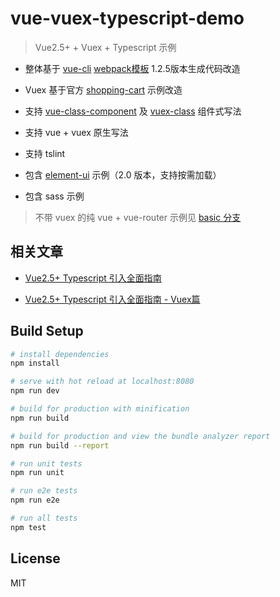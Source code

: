 # vue-vuex-typescript-demo

> Vue2.5+ + Vuex + Typescript 示例

- 整体基于 [vue-cli](https://github.com/vuejs/vue-cli) [webpack模板](https://github.com/vuejs-templates/webpack) 1.2.5版本生成代码改造

- Vuex 基于官方 [shopping-cart](https://github.com/vuejs/vuex/tree/dev/examples/shopping-cart) 示例改造

- 支持 [vue-class-component](https://github.com/vuejs/vue-class-component) 及 [vuex-class](https://github.com/ktsn/vuex-class) 组件式写法

- 支持 vue + vuex 原生写法

- 支持 tslint

- 包含 [element-ui](https://github.com/ElemeFE/element) 示例（2.0 版本，支持按需加载）

- 包含 sass 示例

> 不带 vuex 的纯 vue + vue-router 示例见 [basic 分支](https://github.com/qidaizhe11/vue-vuex-typescript-demo/tree/basic)

## 相关文章

- [Vue2.5+ Typescript 引入全面指南](https://segmentfault.com/a/1190000011853167)

- [Vue2.5+ Typescript 引入全面指南 - Vuex篇](https://segmentfault.com/a/1190000011864013)

## Build Setup

``` bash
# install dependencies
npm install

# serve with hot reload at localhost:8080
npm run dev

# build for production with minification
npm run build

# build for production and view the bundle analyzer report
npm run build --report

# run unit tests
npm run unit

# run e2e tests
npm run e2e

# run all tests
npm test
```

## License

MIT
